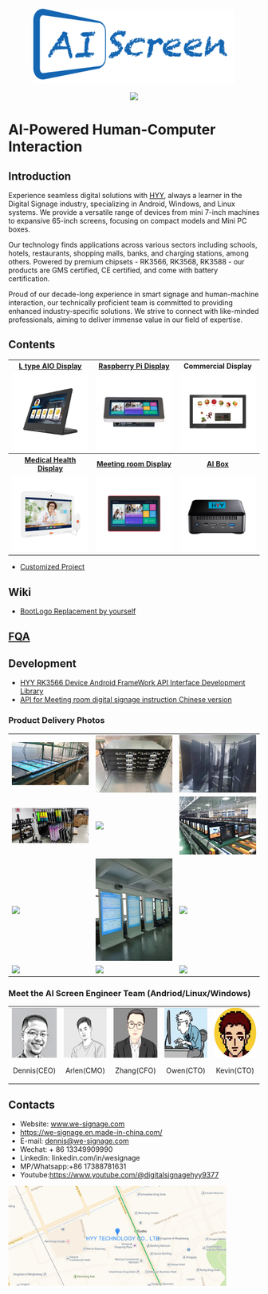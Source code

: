 
<p align = "center">
  <a href="http://www.we-signage.com">
  <img src="./Documents/img/AI_Screen.png" height="150" />
  </a>
</p>



<p align = "center">
   <a href="https://www.youtube.com/@digitalsignagehyy9377" target="_blank">
<img at = "YouTube Tutoial Views" src="https://img.shields.io/badge/YouTube-Tutoial%20Views-4c86ea.svg?style=flat?style=flat-square&logo=YouTube&logoColor=red">
</a>
</p> 

# AI-Powered Human-Computer Interaction


## Introduction
Experience seamless digital solutions with [HYY](https://www.we-signage.com), always a learner in the Digital Signage industry, specializing in Android, Windows, and Linux systems. We provide a versatile range of devices from mini 7-inch machines to expansive 65-inch screens, focusing on compact models and Mini PC boxes.

Our technology finds applications across various sectors including schools, hotels, restaurants, shopping malls, banks, and charging stations, among others. Powered by premium chipsets - RK3566, RK3568, RK3588 - our products are GMS certified, CE certified, and come with battery certification.

Proud of our decade-long experience in smart signage and human-machine interaction, our technically proficient team is committed to providing enhanced industry-specific solutions. We strive to connect with like-minded professionals, aiming to deliver immense value in our field of expertise.


## Contents


<table textalign="center">
  <tr>
    <th><a href="./Documents/Products/L-type-AIO-Display/">L type AIO Display</a></th>
    <th><a href="./Documents/Products/raspberry-pi/">Raspberry Pi Display</a></th>
    <th><a  href="./Documents/Products/Commercial-Display/" style="text-decoration: none;">Commercial Display</a></th>
  </tr>
  <tr>
    <td width="33.33%"><a href="./Documents/Products/L-type-AIO-Display/"><img src="./Documents/img/main_p_1.jpg" width="100%" height="auto"/></a></td>
     <td width="33.33%"><a href="./Documents/Products/raspberry-pi/"><img src="./Documents/img/main_p_2.jpg" width="100%" height="auto"/></a></td>
      <td width="33.33%"><a href="./Documents/Products/Commercial-Display/"><img src="./Documents/img/main_p_3.jpg" width="100%" height="auto"/></a></td>
  </tr>
  <tr>
    <th><a href="./Documents/Products/Medical-Health-Display/">Medical Health Display</a></th>
    <th><a href="./Documents/Products/Meeting-room-Display/">Meeting room Display</a></th>
    <th><a href="./Documents/Products/box/">AI Box</a></th>
  </tr>
   <tr>
    <td width="33.33%"><a href="./Documents/Products/Medical-Health-Display/"><img src="./Documents/img/main_p_4.jpg" width="100%" height="auto"/></a></td>
     <td width="33.33%"><a href="./Documents/Products/Meeting-room-Display/"><img src="./Documents/img/main_p_5.jpg" width="100%" height="auto"/></a></td>
      <td width="33.33%"><a href="./Documents/Products/box/"><img src="./Documents/img/main_p_6.png" width="100%" height="auto"/></a></td>
  </tr>
  
</table>

- [Customized Project](./Documents/Products/Customized-Project/)

## Wiki
- [BootLogo Replacement by yourself](https://github.com/industrialtablet/AI-Screen/wiki/BootLogo-Replacement-by-yourself)
  
## [FQA](./Documents/FQA/README.md)

## Development
- [HYY RK3566 Device Android FrameWork API Interface Development Library](https://github.com/hejiangyan/HYY_rk3566_api)
- [API for Meeting room digital signage instruction Chinese version](./Documents/Applications/api/API_for_Meeting_room_digital_signage_instruction_Chinese_version.pdf)

### Product Delivery Photos
<table>
  <tr>
    <td>
      <img src="./Documents/img/p1.jpg" width="350" height="auto"/>
    </td>
    <td>
      <img src="./Documents/img/p2.jpg" width="350" height="auto"/>
    </td>
    <td>
      <img src="./Documents/img/p3.jpg" width="350" height="auto"/>
    </td>
  </tr>
  <tr>
    <td>
      <img src="./Documents/img/p4.jpg" width="350" height="auto"/>
    </td>
    <td>
      <img src="./Documents/img/p5.jpg" width="350" height="auto"/>
    </td>
    <td>
      <img src="./Documents/img/p6.jpg" width="350" height="auto"/>
    </td>
  </tr>
  <tr>
    <td>
      <img src="./Documents/img/p7.png" width="350" height="auto"/>
    </td>
    <td>
      <img src="./Documents/img/p8.jpg" width="350" height="auto"/>
    </td>
    <td>
      <img src="./Documents/img/p9.jpg" width="350" height="auto"/>
    </td>
  </tr>
  <tr>
    <td>
      <img src="./Documents/img/p10.jpg" width="350" height="auto"/>
    </td>
    <td>
      <img src="./Documents/img/p11.jpg" width="350" height="auto"/>
    </td>
    <td>
      <img src="./Documents/Products/Commercial-Display/Floor-Standing/img/p3.jpg" width="350" height="auto"/>
    </td>
  </tr>
</table>

### Meet the AI Screen Engineer Team (Andriod/Linux/Windows)
<table>
  <tr>
    <td>
      <img src="./Documents/img/Dennis2.png" width="100" height="100"/>
      <p align="center">Dennis(CEO)</p>
    </td>
    <td>
      <img src="./Documents/img/arlen.jpg" width="100" height="100"/>
      <p align="center">Arlen(CMO)</p>
    </td>
    <td>
      <img src="./Documents/img/zhang.jpg" width="100" height="100"/>
      <p align="center">Zhang(CFO)</p>
    </td>
    <td>
      <img src="./Documents/img/Owen.jpg" width="100" height="100"/>
      <p align="center">Owen(CTO)</p>
    </td>
    <td>
      <img src="./Documents/img/Kevin.jpg" width="100" height="100"/>
      <p align="center">Kevin(CTO)</p>
    </td>
  </tr>
</table>

## Contacts

- Website: www.we-signage.com
- https://we-signage.en.made-in-china.com/
- E-mail: dennis@we-signage.com
- Wechat: + 86 13349909990
- Linkedin: linkedin.com/in/wesignage
- MP/Whatsapp:+86 17388781631
- Youtube:<a href="https://www.youtube.com/@digitalsignagehyy9377">https://www.youtube.com/@digitalsignagehyy9377</a>

<p >
  <a href="http://www.we-signage.com">
  <img src="./Documents/img/map.jpg" height="200" />
  </a>
</p>
